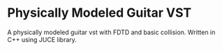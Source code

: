 # Physically Modeled Guitar VST
A physically modeled guitar vst with FDTD and basic collision. Written in C++ using JUCE library.